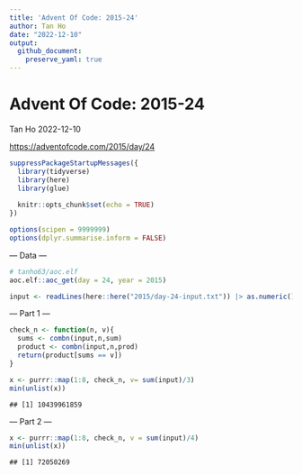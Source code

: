 ```yaml
---
title: 'Advent Of Code: 2015-24'
author: Tan Ho
date: "2022-12-10"
output:
  github_document:
    preserve_yaml: true
---
```


Advent Of Code: 2015-24
================
Tan Ho
2022-12-10

<https://adventofcode.com/2015/day/24>

``` r
suppressPackageStartupMessages({
  library(tidyverse)
  library(here)
  library(glue)
  
  knitr::opts_chunk$set(echo = TRUE)
})

options(scipen = 9999999)
options(dplyr.summarise.inform = FALSE)
```

— Data —

``` r
# tanho63/aoc.elf
aoc.elf::aoc_get(day = 24, year = 2015)
```

``` r
input <- readLines(here::here("2015/day-24-input.txt")) |> as.numeric()
```

— Part 1 —

``` r
check_n <- function(n, v){
  sums <- combn(input,n,sum)
  product <- combn(input,n,prod)
  return(product[sums == v])
}

x <- purrr::map(1:8, check_n, v= sum(input)/3)
min(unlist(x))
```

    ## [1] 10439961859

— Part 2 —

``` r
x <- purrr::map(1:8, check_n, v = sum(input)/4)
min(unlist(x))
```

    ## [1] 72050269
